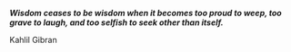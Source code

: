 _**Wisdom ceases to be wisdom when it becomes too proud to weep, too grave to laugh, and too selfish to seek other than itself.**_

Kahlil Gibran
